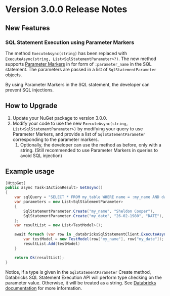 ﻿# Version 3.0.0 Release Notes

## New Features

### SQL Statement Execution using Parameter Markers

The method `ExecuteAsync(string)` has been replaced with `ExecuteAsync(string, List<SqlStatementParameter>?)`.
The new method supports [Parameter Markers](https://docs.databricks.com/en/sql/language-manual/sql-ref-parameter-marker.html) in for form of `:parameter_name` in the SQL statement. The parameters are passed in a list of `SqlStatementParameter` objects.

By using Parameter Markers in the SQL statement, the developer can prevent SQL injections.

## How to Upgrade

1. Update your NuGet package to version 3.0.0.
2. Modify your code to use the new `ExecuteAsync(string, List<SqlStatementParameter>)` by modifying your query to use Parameter Markers, and provide a list of `SqlStatementParameter` corresponding to the parameter markers.
   1. Optionally, the developer can use the method as before, only with a string. (Still recommended to use Parameter Markers in queries to avoid SQL injection)

## Example usage

```c#
[HttpGet]
public async Task<IActionResult> GetAsync()
{
    var sqlQuery = "SELECT * FROM my_table WHERE name = :my_name AND date = :my_date";
    var parameters = new List<SqlStatementParameter>
    {
        SqlStatementParameter.Create("my_name", "Sheldon Cooper"),
        SqlStatementParameter.Create("my_date", "26-02-1980", "DATE"),
    };
    var resultList = new List<TestModel>();

    await foreach (var row in _databricksSqlStatementClient.ExecuteAsync(sqlQuery, parameters)) {
        var testModel = new TestModel(row["my_name"], row["my_date"]);
        resultList.Add(testModel)
    }

    return Ok(resultList);
}
```

Notice, if a type is given in the `SqlStatementParameter` Create method, Databricks SQL Statement Execution API will perform type checking on the parameter value. Otherwise, it will be treated as a string. See [Databricks documentation](https://docs.databricks.com/api/workspace/statementexecution/executestatement) for more information.
